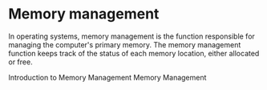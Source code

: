 # Memory management

In operating systems, memory management is the function responsible for managing the computer's primary memory. The memory management function keeps track of the status of each memory location, either allocated or free.

<BadgeLink badgeText='Read' colorScheme="yellow" href='https://www.studytonight.com/operating-system/memory-management'>Introduction to Memory Management</BadgeLink>
<BadgeLink badgeText='Watch' href='https://www.youtube.com/watch?v=FIpXTXX4mr0'>Memory Management</BadgeLink>

